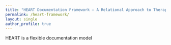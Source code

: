 ```yaml
---
title: "HEART Documentation Framework – A Relational Approach to Therapy Notes"
permalink: /heart-framework/
layout: single
author_profile: true
---
```



HEART is a flexible documentation model
